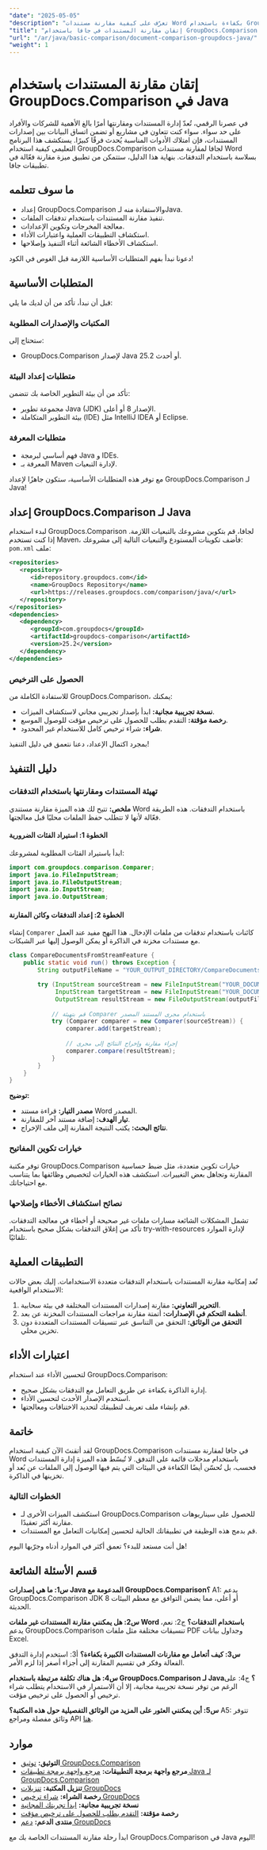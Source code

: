 ```yaml
---
"date": "2025-05-05"
"description": "تعرّف على كيفية مقارنة مستندات Word بكفاءة باستخدام GroupDocs.Comparison لجافا. يغطي هذا الدليل الإعداد والتنفيذ والتطبيقات العملية."
"title": "إتقان مقارنة المستندات في جافا باستخدام GroupDocs.Comparison - دليل شامل"
"url": "/ar/java/basic-comparison/document-comparison-groupdocs-java/"
"weight": 1
---
```


# إتقان مقارنة المستندات باستخدام GroupDocs.Comparison في Java

في عصرنا الرقمي، تُعدّ إدارة المستندات ومقارنتها أمرًا بالغ الأهمية للشركات والأفراد على حد سواء. سواء كنت تتعاون في مشاريع أو تضمن اتساق البيانات بين إصدارات المستندات، فإن امتلاك الأدوات المناسبة يُحدث فرقًا كبيرًا. يستكشف هذا البرنامج التعليمي كيفية استخدام GroupDocs.Comparison لجافا لمقارنة مستندات Word بسلاسة باستخدام التدفقات. بنهاية هذا الدليل، ستتمكن من تطبيق ميزة مقارنة فعّالة في تطبيقات جافا.

## ما سوف تتعلمه

- إعداد GroupDocs.Comparison والاستفادة منه لـJava.
- تنفيذ مقارنة المستندات باستخدام تدفقات الملفات.
- معالجة المخرجات وتكوين الإعدادات.
- استكشاف التطبيقات العملية واعتبارات الأداء.
- استكشاف الأخطاء الشائعة أثناء التنفيذ وإصلاحها.

دعونا نبدأ بفهم المتطلبات الأساسية اللازمة قبل الغوص في الكود!

## المتطلبات الأساسية

قبل أن نبدأ، تأكد من أن لديك ما يلي:

### المكتبات والإصدارات المطلوبة
ستحتاج إلى:
- GroupDocs.Comparison لإصدار Java 25.2 أو أحدث.

### متطلبات إعداد البيئة
تأكد من أن بيئة التطوير الخاصة بك تتضمن:
- مجموعة تطوير Java (JDK) الإصدار 8 أو أعلى.
- بيئة التطوير المتكاملة (IDE) مثل IntelliJ IDEA أو Eclipse.

### متطلبات المعرفة
- فهم أساسي لبرمجة Java و IDEs.
- المعرفة بـ Maven لإدارة التبعيات.

مع توفر هذه المتطلبات الأساسية، ستكون جاهزًا لإعداد GroupDocs.Comparison لـ Java!

## إعداد GroupDocs.Comparison لـ Java

لبدء استخدام GroupDocs.Comparison لجافا، قم بتكوين مشروعك بالتبعيات اللازمة. إذا كنت تستخدم Maven، فأضف تكوينات المستودع والتبعيات التالية إلى مشروعك: `pom.xml` ملف:

```xml
<repositories>
   <repository>
      <id>repository.groupdocs.com</id>
      <name>GroupDocs Repository</name>
      <url>https://releases.groupdocs.com/comparison/java/</url>
   </repository>
</repositories>
<dependencies>
   <dependency>
      <groupId>com.groupdocs</groupId>
      <artifactId>groupdocs-comparison</artifactId>
      <version>25.2</version>
   </dependency>
</dependencies>
```

### الحصول على الترخيص
للاستفادة الكاملة من GroupDocs.Comparison، يمكنك:
- **نسخة تجريبية مجانية:** ابدأ بإصدار تجريبي مجاني لاستكشاف الميزات.
- **رخصة مؤقتة:** التقدم بطلب للحصول على ترخيص مؤقت للوصول الموسع.
- **شراء:** شراء ترخيص كامل للاستخدام غير المحدود.

بمجرد اكتمال الإعداد، دعنا نتعمق في دليل التنفيذ!

## دليل التنفيذ

### تهيئة المستندات ومقارنتها باستخدام التدفقات

**ملخص:**
تتيح لك هذه الميزة مقارنة مستندي Word باستخدام التدفقات. هذه الطريقة فعّالة لأنها لا تتطلب حفظ الملفات محليًا قبل معالجتها.

#### الخطوة 1: استيراد الفئات الضرورية
ابدأ باستيراد الفئات المطلوبة لمشروعك:

```java
import com.groupdocs.comparison.Comparer;
import java.io.FileInputStream;
import java.io.FileOutputStream;
import java.io.InputStream;
import java.io.OutputStream;
```

#### الخطوة 2: إعداد التدفقات وكائن المقارنة
إنشاء `Comparer` كائنات باستخدام تدفقات من ملفات الإدخال. هذا النهج مفيد عند العمل مع مستندات مخزنة في الذاكرة أو يمكن الوصول إليها عبر الشبكات.

```java
class CompareDocumentsFromStreamFeature {
    public static void run() throws Exception {
        String outputFileName = "YOUR_OUTPUT_DIRECTORY/CompareDocumentsFromStream_result.docx";

        try (InputStream sourceStream = new FileInputStream("YOUR_DOCUMENT_DIRECTORY/SOURCE_WORD.docx");
             InputStream targetStream = new FileInputStream("YOUR_DOCUMENT_DIRECTORY/TARGET1_WORD.docx");
             OutputStream resultStream = new FileOutputStream(outputFileName)) {
              
            // قم بتهيئة Comparer باستخدام مجرى المستند المصدر
            try (Comparer comparer = new Comparer(sourceStream)) {
                comparer.add(targetStream);
                 
                // إجراء مقارنة وإخراج النتائج إلى مجرى
                comparer.compare(resultStream);
            }
        }
    }
}
```

**توضيح:**
- **مصدر التيار:** قراءة مستند Word المصدر.
- **تيار الهدف:** إضافة مستند آخر للمقارنة.
- **نتائج البحث:** يكتب النتيجة المقارنة إلى ملف الإخراج.

### خيارات تكوين المفاتيح

توفر مكتبة GroupDocs.Comparison خيارات تكوين متعددة، مثل ضبط حساسية المقارنة وتجاهل بعض التغييرات. استكشف هذه الخيارات لتخصيص وظائفها بما يتناسب مع احتياجاتك.

### نصائح استكشاف الأخطاء وإصلاحها
تشمل المشكلات الشائعة مسارات ملفات غير صحيحة أو أخطاء في معالجة التدفقات. تأكد من إغلاق التدفقات بشكل صحيح باستخدام try-with-resources لإدارة الموارد تلقائيًا.

## التطبيقات العملية

تُعد إمكانية مقارنة المستندات باستخدام التدفقات متعددة الاستخدامات. إليك بعض حالات الاستخدام الواقعية:

1. **التحرير التعاوني:** مقارنة إصدارات المستندات المختلفة في بيئة سحابية.
2. **أنظمة التحكم في الإصدارات:** أتمتة مقارنة مراجعات المستندات المخزنة عن بعد.
3. **التحقق من الوثائق:** التحقق من التناسق عبر تنسيقات المستندات المتعددة دون تخزين محلي.

## اعتبارات الأداء

لتحسين الأداء عند استخدام GroupDocs.Comparison:
- إدارة الذاكرة بكفاءة عن طريق التعامل مع التدفقات بشكل صحيح.
- استخدم الإصدار الأحدث لتحسين الأداء.
- قم بإنشاء ملف تعريف لتطبيقك لتحديد الاختناقات ومعالجتها.

## خاتمة

لقد أتقنتَ الآن كيفية استخدام GroupDocs.Comparison في جافا لمقارنة مستندات Word باستخدام مدخلات قائمة على التدفق. لا تُبسّط هذه الميزة إدارة المستندات فحسب، بل تُحسّن أيضًا الكفاءة في البيئات التي يتم فيها الوصول إلى الملفات عن بُعد أو تخزينها في الذاكرة.

### الخطوات التالية
- استكشف الميزات الأخرى لـ GroupDocs.Comparison للحصول على سيناريوهات مقارنة أكثر تعقيدًا.
- قم بدمج هذه الوظيفة في تطبيقاتك الحالية لتحسين إمكانيات التعامل مع المستندات.

هل أنت مستعد للبدء؟ تعمق أكثر في الموارد أدناه وجرّبها اليوم!

## قسم الأسئلة الشائعة

**س1: ما هي إصدارات Java المدعومة مع GroupDocs.Comparison؟**
A1: يدعم GroupDocs.Comparison JDK 8 أو أعلى، مما يضمن التوافق مع معظم البيئات الحديثة.

**س2: هل يمكنني مقارنة المستندات غير ملفات Word باستخدام التدفقات؟**
ج2: نعم، يدعم GroupDocs.Comparison تنسيقات مختلفة مثل ملفات PDF وجداول بيانات Excel.

**س3: كيف أتعامل مع مقارنات المستندات الكبيرة بكفاءة؟**
أ3: استخدم إدارة التدفق الفعالة وفكر في تقسيم المقارنة إلى أجزاء أصغر إذا لزم الأمر.

**س4: هل هناك تكلفة مرتبطة باستخدام GroupDocs.Comparison لـ Java؟**
ج4: على الرغم من توفر نسخة تجريبية مجانية، إلا أن الاستمرار في الاستخدام يتطلب شراء ترخيص أو الحصول على ترخيص مؤقت.

**س5: أين يمكنني العثور على المزيد من الوثائق التفصيلية حول هذه المكتبة؟**
A5: تتوفر وثائق مفصلة ومراجع API [هنا](https://docs.groupdocs.com/comparison/java/).

## موارد

- **التوثيق:** [توثيق GroupDocs.Comparison](https://docs.groupdocs.com/comparison/java/)
- **مرجع واجهة برمجة التطبيقات:** [مرجع واجهة برمجة تطبيقات Java لـ GroupDocs.Comparison](https://reference.groupdocs.com/comparison/java/)
- **تنزيل المكتبة:** [تنزيلات GroupDocs](https://releases.groupdocs.com/comparison/java/)
- **رخصة الشراء:** [شراء ترخيص GroupDocs](https://purchase.groupdocs.com/buy)
- **نسخة تجريبية مجانية:** [ابدأ تجربتك المجانية](https://releases.groupdocs.com/comparison/java/)
- **رخصة مؤقتة:** [التقدم بطلب للحصول على ترخيص مؤقت](https://purchase.groupdocs.com/temporary-license/)
- **منتدى الدعم:** [دعم GroupDocs](https://forum.groupdocs.com/c/comparison)

ابدأ رحلة مقارنة المستندات الخاصة بك مع GroupDocs.Comparison في Java اليوم!
